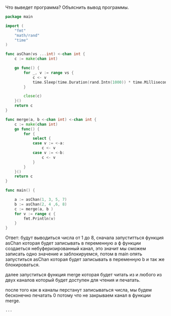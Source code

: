 Что выведет программа? Объяснить вывод программы.

```go
package main

import (
	"fmt"
	"math/rand"
	"time"
)

func asChan(vs ...int) <-chan int {
	c := make(chan int)

	go func() {
		for _, v := range vs {
			c <- v
			time.Sleep(time.Duration(rand.Intn(1000)) * time.Millisecond)
		}

		close(c)
	}()
	return c
}

func merge(a, b <-chan int) <-chan int {
	c := make(chan int)
	go func() {
		for {
			select {
			case v := <-a:
				c <- v
			case v := <-b:
				c <- v
			}
		}
	}()
	return c
}

func main() {

	a := asChan(1, 3, 5, 7)
	b := asChan(2, 4 ,6, 8)
	c := merge(a, b )
	for v := range c {
		fmt.Println(v)
	}
}
```

Ответ:
будут выводиться числа от 1 до 8, сначала запуститться функция asChan которая будет записывать в переменную a ф функции создаеться небуферизированный канал, это значит мы сможем записать одно значение и заблокируемся, потом в main опять запуститься asChan которая будет записывать в переменную b и так же блокироваться.


далее запуститься функция merge которая будет читать из и любого из двух каналов который будет доступен для чтения и печатать.

после того как в каналы перстанут записываться числа, мы будем бесконечно печатать 0 потому что не закрываем канал в функции merge.
```
...

```

